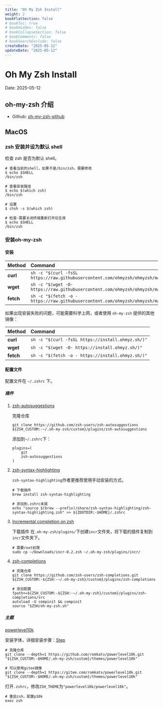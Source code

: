 ```yaml
---
title: "Oh My Zsh Install"
weight: 2
bookFlatSection: false
# bookToc: true
# bookHidden: false
# bookCollapseSection: false
# bookComments: false
# bookSearchExclude: false
createDate: "2025-05-12"
updateDate: "2025-05-12"
---
```


# Oh My Zsh Install

Date: 2025-05-12

## oh-my-zsh 介绍

- Github: [oh-my-zsh-github](https://github.com/ohmyzsh/ohmyzsh)

## MacOS

### zsh 安装并设为默认 shell

检查 zsh 是否为默认 shell。

```shell
# 查看当前的shell，如果不是/bin/zsh，需要修改
$ echo $SHELL
/bin/zsh

# 查看安装路径
$ echo $(which zsh)
/bin/zsh

# 设置
$ chsh -s $(which zsh)

# 检查-需要关闭终端重新打开后生效
$ echo $SHELL
/bin/zsh
```

### 安装oh-my-zsh

#### 安装

| Method    | Command                                                                                           |
| :-------- | :------------------------------------------------------------------------------------------------ |
| **curl**  | `sh -c "$(curl -fsSL https://raw.githubusercontent.com/ohmyzsh/ohmyzsh/master/tools/install.sh)"` |
| **wget**  | `sh -c "$(wget -O- https://raw.githubusercontent.com/ohmyzsh/ohmyzsh/master/tools/install.sh)"`   |
| **fetch** | `sh -c "$(fetch -o - https://raw.githubusercontent.com/ohmyzsh/ohmyzsh/master/tools/install.sh)"` |

如果出现安装失败的问题，可能需要科学上网，或者使用 `oh-my-zsh` 提供的其他镜像：

| Method    | Command                                           |
| :-------- | :------------------------------------------------ |
| **curl**  | `sh -c "$(curl -fsSL https://install.ohmyz.sh/)"` |
| **wget**  | `sh -c "$(wget -O- https://install.ohmyz.sh/)"`   |
| **fetch** | `sh -c "$(fetch -o - https://install.ohmyz.sh/)"` |

#### 配置文件

配置文件在 `~/.zshrc` 下。

##### 插件

1. [zsh-autosuggestions](https://github.com/zsh-users/zsh-autosuggestions)

    克隆仓库
    ```shell
    git clone https://github.com/zsh-users/zsh-autosuggestions ${ZSH_CUSTOM:-~/.oh-my-zsh/custom}/plugins/zsh-autosuggestions
    ```

    添加到`~/.zshrc`下：
    ```
    plugins=(
        git
        zsh-autosuggestions
    )
    ```
2. [zsh-syntax-highlighting](https://github.com/zsh-users/zsh-syntax-highlighting)

    `zsh-syntax-highlighting`作者更推荐使用手动安装的方式。
    ```shell
    # 下载插件
    brew install zsh-syntax-highlighting

    # 添加到.zshrc末尾
    echo "source $(brew --prefix)/share/zsh-syntax-highlighting/zsh-syntax-highlighting.zsh" >> ${ZDOTDIR:-$HOME}/.zshrc
    ```
3. [Incremental completion on zsh](https://mimosa-pudica.net/zsh-incremental.html)
   
    下载插件
    在`.oh-my-zsh/plugins/`下创建`incr`文件夹，将下载的插件复制到`incr`文件夹下。
    ```shell
    # 需要root权限
    sudo cp ~/Downloads/incr-0.2.zsh ~/.oh-my-zsh/plugins/incr/
    ```
4. [zsh-completions](https://github.com/zsh-users/zsh-completions)
    ```shell
    # 克隆仓库
    git clone https://github.com/zsh-users/zsh-completions.git ${ZSH_CUSTOM:-${ZSH:-~/.oh-my-zsh}/custom}/plugins/zsh-completions

    # 添加配置
    fpath+=${ZSH_CUSTOM:-${ZSH:-~/.oh-my-zsh}/custom}/plugins/zsh-completions/src
    autoload -U compinit && compinit
    source "$ZSH/oh-my-zsh.sh"
    ```

##### 主题

[powerlevel10k](https://github.com/romkatv/powerlevel10k)

安装字体，详细安装步骤：[Step](https://github.com/romkatv/powerlevel10k?tab=readme-ov-file#meslo-nerd-font-patched-for-powerlevel10k)

```shell
# 克隆仓库
git clone --depth=1 https://github.com/romkatv/powerlevel10k.git "${ZSH_CUSTOM:-$HOME/.oh-my-zsh/custom}/themes/powerlevel10k"

# 可以使用gitee镜像
git clone --depth=1 https://gitee.com/romkatv/powerlevel10k.git "${ZSH_CUSTOM:-$HOME/.oh-my-zsh/custom}/themes/powerlevel10k"
```

打开`.zshrc`，修改`ZSH_THEME`为`"powerlevel10k/powerlevel10k"`。

```shell
# 重启zsh，配置p10k
exec zsh
```
